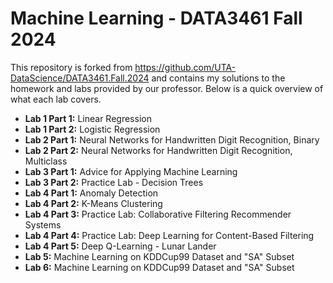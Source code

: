 # Machine Learning - DATA3461 Fall 2024
This repository is forked from https://github.com/UTA-DataScience/DATA3461.Fall.2024 and contains my solutions to the homework and labs provided by our professor. Below is a quick overview of what each lab covers. 

- <b>Lab 1 Part 1:</b> Linear Regression
- <b>Lab 1 Part 2:</b> Logistic Regression
- <b>Lab 2 Part 1:</b> Neural Networks for Handwritten Digit Recognition, Binary
- <b>Lab 2 Part 2:</b> Neural Networks for Handwritten Digit Recognition, Multiclass
- <b>Lab 3 Part 1:</b> Advice for Applying Machine Learning
- <b>Lab 3 Part 2:</b> Practice Lab - Decision Trees
- <b>Lab 4 Part 1:</b> Anomaly Detection
- <b>Lab 4 Part 2:</b> K-Means Clustering
- <b>Lab 4 Part 3:</b> Practice Lab: Collaborative Filtering Recommender Systems
- <b>Lab 4 Part 4:</b> Practice Lab: Deep Learning for Content-Based Filtering
- <b>Lab 4 Part 5:</b> Deep Q-Learning - Lunar Lander
- <b>Lab 5:</b> Machine Learning on KDDCup99 Dataset and "SA" Subset
- <b>Lab 6:</b> Machine Learning on KDDCup99 Dataset and "SA" Subset 
